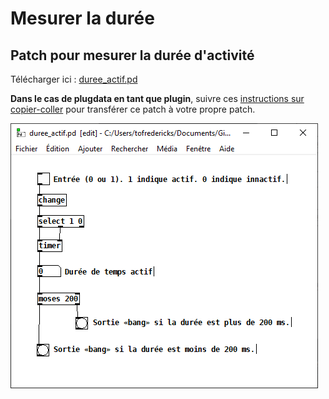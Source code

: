 # Mesurer la durée

## Patch pour mesurer la durée d'activité

Télécharger ici : [duree_actif.pd](./duree_actif.pd)

**Dans le cas de plugdata en tant que plugin**, suivre ces [instructions sur copier-coller](/pd/copier-coller/README.md) pour transférer ce patch à votre propre patch.

![](./duree_actif_pd.png)
